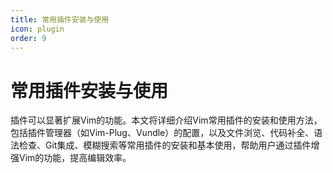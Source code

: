 ```yaml
---
title: 常用插件安装与使用
icon: plugin
order: 9
---
```


# 常用插件安装与使用

插件可以显著扩展Vim的功能。本文将详细介绍Vim常用插件的安装和使用方法，包括插件管理器（如Vim-Plug、Vundle）的配置，以及文件浏览、代码补全、语法检查、Git集成、模糊搜索等常用插件的安装和基本使用，帮助用户通过插件增强Vim的功能，提高编辑效率。
